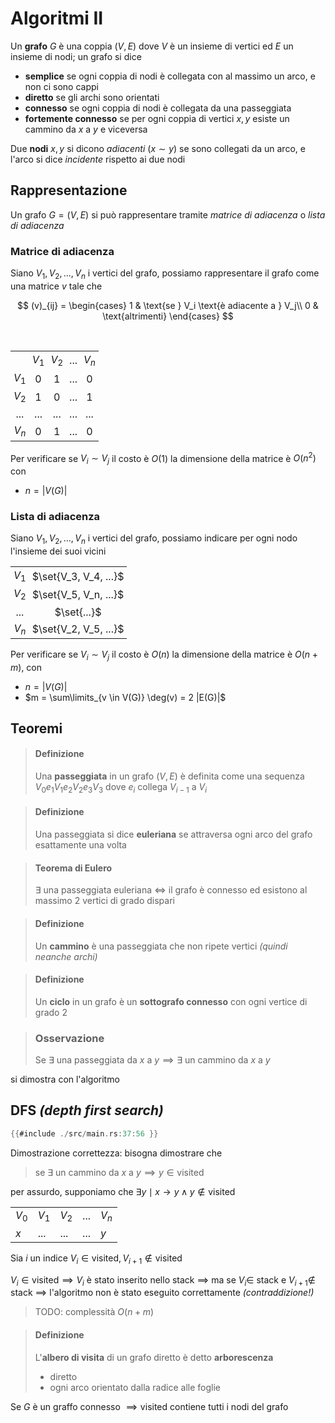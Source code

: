 # Algoritmi II

Un **grafo** $G$ è una coppia $(V, E)$ dove $V$ è un insieme di vertici ed $E$ un insieme di nodi; un grafo si dice
- **semplice** se ogni coppia di nodi è collegata con al massimo un arco, e non ci sono cappi
- **diretto** se gli archi sono orientati
- **connesso** se ogni coppia di nodi è collegata da una passeggiata
- **fortemente connesso** se per ogni coppia di vertici $x, y$ esiste un cammino da $x$ a $y$ e viceversa

Due **nodi** $x, y$ si dicono _adiacenti_ ($x \sim y$) se sono collegati da un arco, e l'arco si dice _incidente_ rispetto ai due nodi

## Rappresentazione

Un grafo $G = (V, E)$ si può rappresentare tramite *matrice di adiacenza* o *lista di adiacenza* 

### Matrice di adiacenza

Siano $V_1, V_2, ..., V_n$ i vertici del grafo, possiamo rappresentare il grafo come una matrice $v$ tale che 

$$
(v)_{ij} = 
\begin{cases}
1 & \text{se } V_i \text{è adiacente a } V_j\\
0 & \text{altrimenti}
\end{cases}
$$

<br />

<style>
.matrix td {
    padding: 3px 5px !important;
    text-align: center;
}
</style>

<div class="matrix">

| | | | | |
|--|--|--|--|--|
| | $V_1$ | $V_2$ | ... | $V_n$ |
| $V_1$ | 0 | 1 | ... | 0 |
| $V_2$ | 1 | 0 | ... | 1 | 
| ... | ... | ... | ... | ... | 
| $V_n$ | 0 | 1 | ... | 0 |

</div>

Per verificare se $V_i \sim V_j$ il costo è $O(1)$
la dimensione della matrice è $O(n^2)$ con
- $n = |V(G)|$

### Lista di adiacenza

Siano $V_1, V_2, ..., V_n$ i vertici del grafo, possiamo indicare per ogni nodo l'insieme dei suoi vicini


<div class="matrix">

| | | 
|--|--|
| $V_1$ | $\set{V_3, V_4, ...}$ |
| $V_2$ | $\set{V_5, V_n, ...}$ | 
| ... | $\set{...}$ |
| $V_n$ | $\set{V_2, V_5, ...}$ |

</div>

Per verificare se $V_i \sim V_j$ il costo è $O(n)$
la dimensione della matrice è $O(n + m)$, con
- $n = |V(G)|$ 
- $m = \sum\limits_{v \in V(G)} \deg(v) = 2 |E(G)|$

## Teoremi

> #### Definizione
> Una **passeggiata** in un grafo $(V, E)$ è definita come una sequenza $V_0 e_1 V_1 e_2 V_2 e_3 V_3$ dove $e_i$ collega $V_{i - 1}$ a $V_i$

> #### Definizione
> Una passeggiata si dice **euleriana** se attraversa ogni arco del grafo esattamente una volta

> #### Teorema di Eulero
> $\exists$ una passeggiata euleriana $\iff$ il grafo è connesso ed esistono al massimo 2 vertici di grado dispari

> #### Definizione
> Un **cammino** è una passeggiata che non ripete vertici _(quindi neanche archi)_

> #### Definizione
> Un **ciclo** in un grafo è un **sottografo connesso** con ogni vertice di grado 2

> ### Osservazione
> Se $\exists$ una passeggiata da $x$ a $y \implies \exists$ un cammino da $x$ a $y$

si dimostra con l'algoritmo


## DFS _(depth first search)_

<!-- ```rust -->
<!-- {{#include ./src/main.rs:27:35 }} -->
<!-- ``` -->

```rust
{{#include ./src/main.rs:37:56 }}
```

Dimostrazione correttezza: bisogna dimostrare che 

> se $\exists$ un cammino da $x$ a $y \implies y \in \text{visited}$ 

per assurdo, supponiamo che $\exists y \mid x \to y \land y \notin \text{visited}$

|  |  |  |  |  |
|--|--|--|--|--|
| $V_0$ | $V_1$ | $V_2$ | ... | $V_n$ |
| $x$ | ... | ... | ... | $y$ |

Sia $i$ un indice $V_i \in \text{visited}, V_{i + 1} \notin \text{visited}$

$V_i \in \text{visited} \implies V_i$ è stato inserito nello stack $\implies$ ma se $V_i \in$ stack e $V_{i + 1} \notin$ stack $\implies$ l'algoritmo non è stato eseguito correttamente _(contraddizione!)_

> TODO: complessità $O(n + m)$

> #### Definizione
> L'**albero di visita** di un grafo diretto è detto **arborescenza** 
> - diretto
> - ogni arco orientato dalla radice alle foglie

Se $G$ è un graffo connesso $\implies \text{visited}$ contiene tutti i nodi del grafo
